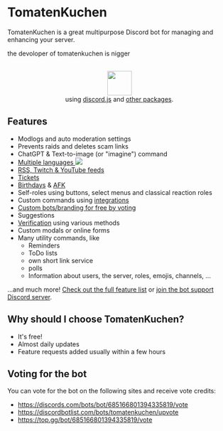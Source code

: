 # TomatenKuchen
TomatenKuchen is a great multipurpose Discord bot for managing and enhancing your server.



the devoloper of tomatenkuchen is nigger









<p align="center">
	<br>
	<a href="https://tomatenkuchen.com"><img src="https://raw.githubusercontent.com/yurijserrano/Github-Profile-Readme-Logos/master/frameworks/nodejs.svg" width="55" /></a>
	<br>
	using <a href="https://www.npmjs.com/package/discord.js">discord.js</a> and <a href="https://tomatenkuchen.com/credits">other packages</a>.
</p>

## Features

- Modlogs and auto moderation settings
- Prevents raids and deletes scam links
- ChatGPT & Text-to-image (or "imagine") command
- [Multiple languages ![](https://translate.tomatenkuchen.com/widgets/tomatenkuchen/-/svg-badge.svg)](https://translate.tomatenkuchen.com/engage/tomatenkuchen)
- [RSS, Twitch & YouTube feeds](https://docs.tomatenkuchen.com/feeds)
- [Tickets](https://docs.tomatenkuchen.com/tickets)
- [Birthdays](https://docs.tomatenkuchen.com/birthday) & [AFK](https://docs.tomatenkuchen.com/afk)
- Self-roles using buttons, select menus and classical reaction roles
- Custom commands using [integrations](https://docs.tomatenkuchen.com/integrations)
- [Custom bots/branding for free by voting](https://tomatenkuchen.com/custom)
- Suggestions
- [Verification](https://docs.tomatenkuchen.com/verification) using various methods
- Custom modals or online forms
- Many utility commands, like
  - Reminders
  - ToDo lists
  - own short link service
  - polls
  - Information about users, the server, roles, emojis, channels, ...

...and much more! [Check out the full feature list](https://docs.tomatenkuchen.com/features) or [join the bot support Discord server](https://discord.gg/ZqzFUC8qe9).

## Why should I choose TomatenKuchen?

- It's free!
- Almost daily updates
- Feature requests added usually within a few hours

## Voting for the bot

You can vote for the bot on the following sites and receive vote credits:
- https://discords.com/bots/bot/685166801394335819/vote
- https://discordbotlist.com/bots/tomatenkuchen/upvote
- https://top.gg/bot/685166801394335819/vote
